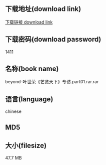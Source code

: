 ## 下载地址(download link)
[下载链接 download link](https://voluble-croquembouche-d321dc.netlify.app/?s=beyond-%E5%8F%B6%E4%B8%96%E8%8D%A3%E3%80%8A%E8%89%BA%E8%A7%88%E5%A4%A9%E4%B8%8B%E3%80%8B%E4%B8%93%E8%AE%BF.part01.rar)

## 下载密码(download password)
1411

## 名称(book name)
beyond-叶世荣《艺览天下》专访.part01.rar.rar

## 语言(language)
chinese

## MD5


## 大小(filesize)
47.7 MB
